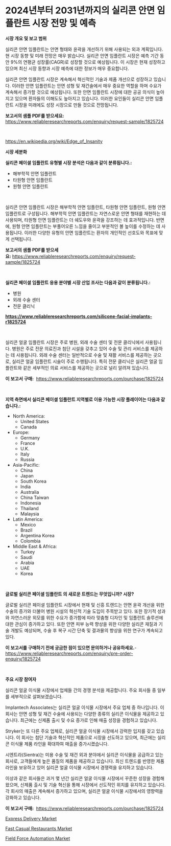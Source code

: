 <p><h1>2024년부터 2031년까지의 실리콘 안면 임플란트 시장 전망 및 예측</h1></p><p><strong>시장 개요 및 보고 범위</strong></p>
<p><p>실리콘 안면 임플란트는 안면 형태와 윤곽을 개선하기 위해 사용되는 외과 계획입니다. 현 시장 동향 및 미래 전망은 매우 밝습니다. 실리콘 안면 임플란트 시장은 예측 기간 동안 9%의 연평균 성장률(CAGR)로 성장할 것으로 예상됩니다. 이 시장은 현재 성장하고 있으며 최신 시장 동향과 시장 예측에 대한 정보가 매우 중요합니다.</p><p>실리콘 안면 임플란트 시장은 계속해서 혁신적인 기술과 제품 개선으로 성장하고 있습니다. 이러한 안면 임플란트는 안면 성형 및 재건술에서 매우 중요한 역할을 하며 수요가 계속해서 증가할 것으로 예상됩니다. 또한 안면 임플란트 시장에 대한 공공 의식이 높아지고 있으며 환자들의 이해도도 높아지고 있습니다. 이러한 요인들이 실리콘 안면 임플란트 시장을 미래에도 성장 시장으로 만들 것으로 전망됩니다.</p></p>
<p><strong>보고서의 샘플 PDF를 받으세요:</strong> <a href="https://www.reliableresearchreports.com/enquiry/request-sample/1825724">https://www.reliableresearchreports.com/enquiry/request-sample/1825724</a></p>
<p>&nbsp;</p>
<p><a href="https://en.wikipedia.org/wiki/Edge_of_Insanity">https://en.wikipedia.org/wiki/Edge_of_Insanity</a></p>
<p><strong>시장 세분화</strong></p>
<p><strong>실리콘 페이셜 임플란트 유형별 시장 분석은 다음과 같이 분류됩니다.:</strong></p>
<p><ul><li>해부학적 안면 임플란트</li><li>타원형 안면 임플란트</li><li>원형 안면 임플란트</li></ul></p>
<p>&nbsp;</p>
<p><p>실리콘 안면 임플란트 시장은 해부학적 안면 임플란트, 타원형 안면 임플란트, 원형 안면 임플란트로 구성됩니다. 해부학적 안면 임플란트는 자연스로운 안면 형태를 재현하는 데 사용되며, 타원형 안면 임플란트는 더 쉐도우와 윤곽을 강조하는 데 효과적입니다. 반면에, 원형 안면 임플란트는 부풀어오른 느낌을 줄이고 부분적인 볼 높이를 수정하는 데 사용됩니다. 이러한 다양한 유형의 안면 임플란트는 환자의 개인적인 선호도와 목표에 맞게 선택됩니다.</p></p>
<p><strong>보고서의 샘플 PDF를 받으세요:</strong>&nbsp;<a href="https://www.reliableresearchreports.com/enquiry/request-sample/1825724">https://www.reliableresearchreports.com/enquiry/request-sample/1825724</a></p>
<p>&nbsp;</p>
<p><strong> 실리콘 페이셜 임플란트 응용 분야별 시장 산업 조사는 다음과 같이 분류됩니다.:</strong></p>
<p><ul><li>병원</li><li>외래 수술 센터</li><li>전문 클리닉</li></ul></p>
<p><strong><a href="https://www.reliableresearchreports.com/silicone-facial-implants-r1825724">https://www.reliableresearchreports.com/silicone-facial-implants-r1825724</a></strong></p>
<p>&nbsp;</p>
<p><p>실리콘 얼굴 임플란트 시장은 주로 병원, 외래 수술 센터 및 전문 클리닉에서 사용됩니다. 병원은 주로 전문 의료진과 첨단 시설을 갖추고 있어 수술 및 관리 서비스를 제공하는 데 사용됩니다. 외래 수술 센터는 일반적으로 수술 및 재활 서비스를 제공하는 곳으로, 실리콘 얼굴 임플란트 시술이 주로 수행됩니다. 특히 전문 클리닉은 실리콘 얼굴 임플란트와 같은 세부적인 의료 서비스를 제공하는 곳으로 널리 알려져 있습니다.</p></p>
<p><strong>이 보고서 구매:</strong>&nbsp; <a href="https://www.reliableresearchreports.com/purchase/1825724">https://www.reliableresearchreports.com/purchase/1825724</a></p>
<p>&nbsp;</p>
<p><strong>지역 측면에서 실리콘 페이셜 임플란트 지역별로 이용 가능한 시장 플레이어는 다음과 같습니다.:</strong></p>
<p><ul>
    <li>
        North America:
        <ul>
            <li>United States</li>
            <li>Canada</li>
        </ul>
    </li>
    <li>
        Europe:
        <ul>
            <li>Germany</li>
            <li>France</li>
            <li>U.K.</li>
            <li>Italy</li>
            <li>Russia</li>
        </ul>
    </li>
    <li>
        Asia-Pacific:
        <ul>
            <li>China</li>
            <li>Japan</li>
            <li>South Korea</li>
            <li>India</li>
            <li>Australia</li>
            <li>China Taiwan</li>
            <li>Indonesia</li>
            <li>Thailand</li>
            <li>Malaysia</li>
        </ul>
    </li>
    <li>
        Latin America:
        <ul>
            <li>Mexico</li>
            <li>Brazil</li>
            <li>Argentina Korea</li>
            <li>Colombia</li>
        </ul>
    </li>
    <li>
        Middle East & Africa:
        <ul>
            <li>Turkey</li>
            <li>Saudi</li>
            <li>Arabia</li>
            <li>UAE</li>
            <li>Korea</li>
        </ul>
    </li>
    </ul></p>
<p>&nbsp;</p>
<p><strong>글로벌 실리콘 페이셜 임플란트 의 새로운 트렌드는 무엇입니까? 시장?</strong></p>
<p><p>글로벌 실리콘 페이셜 임플란트 시장에서 현재 및 신흥 트렌드는 안면 윤곽 개선을 위한 수술의 증가와 더불어 병원 시설의 혁신적 기술 도입이 주목받고 있다. 또한 장기적 성과와 자연스러운 외모를 위한 수요가 증가함에 따라 맞춤형 디자인 및 임플란트 솔루션에 대한 관심이 증가하고 있다. 또한 안면 피부 능력 향상을 위한 다양한 실리콘 재질과 기술 개발도 예상되며, 수술 후 복구 시간 단축 및 결과물의 향상을 위한 연구가 계속되고 있다.</p></p>
<p><strong>이 보고서를 구매하기 전에 궁금한 점이 있으면 문의하거나 공유하세요.</strong>- <a href="https://www.reliableresearchreports.com/enquiry/pre-order-enquiry/1825724">https://www.reliableresearchreports.com/enquiry/pre-order-enquiry/1825724</a></p>
<p>&nbsp;</p>
<p><strong>주요 시장 참여자</strong></p>
<p><p>실리콘 얼굴 이식물 시장에서 업체들 간의 경쟁 분석을 제공합니다. 주요 회사들 중 일부를 세부적으로 살펴보겠습니다.</p><p>Implantech Associates는 실리콘 얼굴 이식물 시장에서 주요 업체 중 하나입니다. 이 회사는 안면 성형 및 재건 수술에 사용되는 다양한 종류의 실리콘 이식물을 제공하고 있습니다. 최근에는 신제품 출시 및 수요 증가로 인해 매출 성장을 경험하고 있습니다.</p><p>Stryker는 또 다른 주요 업체로, 실리콘 얼굴 이식물 시장에서 강력한 입지를 갖고 있습니다. 이 회사는 첨단 기술과 혁신적인 제품으로 시장을 선도하고 있으며, 최근에는 실리콘 이식물 제품 라인을 확대하여 매출을 증가시켰습니다.</p><p>시엔트라(Sientra)는 미용 수술 및 재건 외과 분야에서 실리콘 이식물을 공급하고 있는 회사로, 고객들에게 높은 품질의 제품을 제공하고 있습니다. 최신 트렌드를 반영한 제품 라인을 보유하고 있어 실리콘 얼굴 이식물 시장에서 경쟁력을 유지하고 있습니다.</p><p>이상과 같은 회사들은 과거 몇 년간 실리콘 얼굴 이식물 시장에서 꾸준한 성장을 경험해왔으며, 신제품 출시 및 기술 혁신을 통해 시장에서 선도적인 위치를 유지하고 있습니다. 각 회사의 매출은 계속해서 증가하고 있으며, 실리콘 얼굴 이식물 시장에서의 영향력을 강화하고 있습니다.</p></p>
<p><strong>이 보고서 구매:</strong>&nbsp;&nbsp;<a href="https://www.reliableresearchreports.com/purchase/1825724">https://www.reliableresearchreports.com/purchase/1825724</a></p>
<p><p><a href="https://github.com/victorialyman98067/Market-Research-Report-List-1/blob/main/express-delivery-market.md">Express Delivery Market</a></p><p><a href="https://github.com/caylechardson65746/Market-Research-Report-List-1/blob/main/fast-casual-restaurants-market.md">Fast Casual Restaurants Market</a></p><p><a href="https://github.com/hskmn/Market-Research-Report-List-1/blob/main/field-force-automation-market.md">Field Force Automation Market</a></p></p>